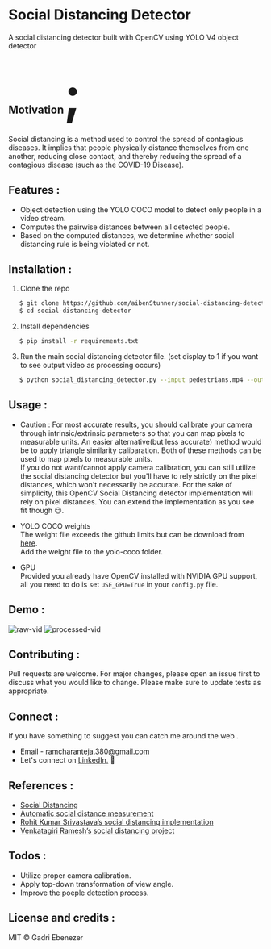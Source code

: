 <h1 align="left">
    Social Distancing Detector
</h1>

A social distancing detector built with OpenCV using YOLO V4 object detector

<h2> Motivation<span style='font-size:100px;'>;</span></h2>	
<p>
Social distancing is a method used to control the spread of contagious diseases. It implies that people physically distance themselves from one another, reducing close contact, and thereby reducing the spread of a contagious disease (such as the COVID-19 Disease). 
</p>


## Features :
* Object detection using the YOLO COCO model to detect only people in a video stream.
* Computes the pairwise distances between all detected people.
* Based on the computed distances, we determine whether social distancing rule is being violated or not.


## Installation :

1. Clone the repo

```bash
   $ git clone https://github.com/aibenStunner/social-distancing-detector.git
   $ cd social-distancing-detector
```

2. Install dependencies

```bash
   $ pip install -r requirements.txt
```

3. Run the main social distancing detector file. (set display to 1 if you want to see output video as processing occurs)
```bash
   $ python social_distancing_detector.py --input pedestrians.mp4 --output output.avi --display 0
```

## Usage :
* Caution :
For most accurate results, you should calibrate your camera through intrinsic/extrinsic parameters so that you can map pixels to measurable units.
An easier alternative(but less accurate) method would be to apply triangle similarity calibaration. Both of these methods can be used to map pixels to measurable units.\
If you do not want/cannot apply camera calibration, you can still utilize the social distancing detector but you'll have to rely strictly on the pixel distances, which won't necessarily be accurate.
For the sake of simplicity, this OpenCV Social Distancing detector implementation will rely on pixel distances. 
You can extend the implementation as you see fit though :wink:.

* YOLO COCO weights\
The weight file exceeds the github limits but can be download from <a href="https://pjreddie.com/media/files/yolov3.weights">here</a>.\
Add the weight file to the yolo-coco folder.

* GPU\
Provided you already have OpenCV installed with NVIDIA GPU support, all you need to do is set ```USE_GPU=True``` in your ```config.py``` file.

## Demo :
![raw-vid](res/demo0.gif "Unprocessed video") ![processed-vid](res/demo1.gif "Processed video")

## Contributing : 
Pull requests are welcome. For major changes, please open an issue first to discuss what you would like to change.
Please make sure to update tests as appropriate.

## Connect :

If you  have something to suggest  you can catch me around the web .

- Email - ramcharanteja.380@gmail.com 
- Let's connect on <a href="https://www.linkedin.com/in/ramcharan-teja-256704182/">LinkedIn.</a> :pushpin:


## References :
* <a href="https://en.wikipedia.org/wiki/Social_distancing">Social Distancing</a>
* <a href="https://www.reddit.com/r/computervision/comments/gf4zhj/automatic_social_distance_measurement/">Automatic social distance measurement</a>
* <a href="https://www.linkedin.com/feed/update/urn%3Ali%3Aactivity%3A6661455400346492928/">Rohit Kumar Srivastava’s social distancing implementation</a>
* <a href="https://www.linkedin.com/feed/update/urn%3Ali%3Aactivity%3A6655464103798157312/">Venkatagiri Ramesh’s social distancing project</a>

## Todos :
* Utilize proper camera calibration.
* Apply top-down transformation of view angle.
* Improve the poeple detection process.

## License and credits :

MIT &copy; Gadri Ebenezer
